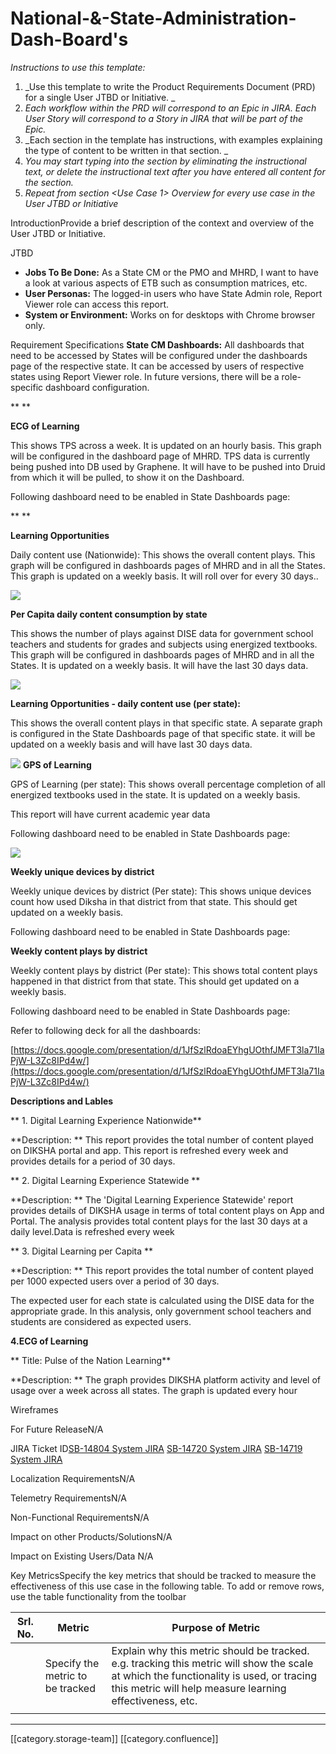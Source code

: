 # National-&-State-Administration-Dash-Board's

_Instructions to use this template:_

1. \_Use this template to write the Product Requirements Document (PRD) for a single User JTBD or Initiative. \_
2. _Each workflow within the PRD will correspond to an Epic in JIRA. Each User Story will correspond to a Story in JIRA that will be part of the Epic._
3. \_Each section in the template has instructions, with examples explaining the type of content to be written in that section. \_
4. _You may start typing into the section by eliminating the instructional text, or delete the instructional text after you have entered all content for the section._
5. _Repeat from section \<Use Case 1> Overview for every use case in the User JTBD or Initiative_

IntroductionProvide a brief description of the context and overview of the User JTBD or Initiative.&#x20;

JTBD

* **Jobs To Be Done:**  As a State CM or the PMO and MHRD, I want to have a look at various aspects of ETB such as consumption matrices, etc.
* **User Personas:**  The logged-in users who have State Admin role, Report Viewer role can access this report.
* **System or Environment:**  Works on for desktops with Chrome browser only.

Requirement Specifications **State CM Dashboards:** All dashboards that need to be accessed by States will be configured under the dashboards page of the respective state. It can be accessed by users of respective states using Report Viewer role. In future versions, there will be a role-specific dashboard configuration.

\*\* \*\*

**ECG of Learning**

This shows TPS across a week. It is updated on an hourly basis. This graph will be configured in the dashboard page of MHRD. TPS data is currently being pushed into DB used by Graphene. It will have to be pushed into Druid from which it will be pulled, to show it on the Dashboard.

Following dashboard need to be enabled in State Dashboards page:

\*\*  \*\*

**Learning Opportunities** &#x20;

Daily content use (Nationwide): This shows the overall content plays. This graph will be configured in dashboards pages of MHRD and in all the States. This graph is updated on a weekly basis. It will roll over for every 30 days..

![](../../../../PRD/prd-ed-td-req-ind/images/storage/CM.PNG)

**Per Capita daily content consumption by state**

This shows the number of plays against DISE data for government school teachers and students for grades and subjects using energized textbooks. This graph will be configured in dashboards pages of MHRD and in all the States. It is updated on a weekly basis. It will have the last 30 days data.

![](../../../../PRD/prd-ed-td-req-ind/images/storage/CM2.png)

**Learning Opportunities - daily content use (per state):**

This shows the overall content plays in that specific state. A separate graph is configured in the State Dashboards page of that specific state. it will be updated on a weekly basis and will have last 30 days data.

![](../../../../PRD/prd-ed-td-req-ind/images/storage/CM.PNG) **GPS of Learning**

GPS of Learning (per state): This shows overall percentage completion of all energized textbooks used in the state. It is updated on a weekly basis.

This report will have current academic year data

Following dashboard need to be enabled in State Dashboards page:

![](../../../../PRD/prd-ed-td-req-ind/images/storage/L1.3.PNG)

**Weekly unique devices by district**

Weekly unique devices by district (Per state): This shows unique devices count how used Diksha in that district from that state. This should get updated on a weekly basis.&#x20;

Following dashboard need to be enabled in State Dashboards page:

**Weekly content plays by district**

Weekly content plays by district (Per state): This shows total content plays happened in that district from that state. This should get updated on a weekly basis.

Following dashboard need to be enabled in State Dashboards page:

Refer to following deck for all the dashboards:

[https://docs.google.com/presentation/d/1JfSzlRdoaEYhgUOthfJMFT3la71IaPjW-L3Zc8IPd4w/](https://docs.google.com/presentation/d/1JfSzlRdoaEYhgUOthfJMFT3la71IaPjW-L3Zc8IPd4w/)

**Descriptions and Lables**

\*\*       1. Digital Learning Experience Nationwide\*\*

\*\*Description: \*\* This report provides the total number of content played on DIKSHA portal and app. This report is refreshed every week and provides details for a period of 30 days.

\*\*       2. Digital Learning Experience Statewide \*\*

\*\*Description: \*\* The 'Digital Learning Experience Statewide' report provides details of DIKSHA usage in terms of total content plays on App and Portal. The analysis provides total content plays for the last 30 days at a daily level.Data is refreshed every week

\*\*      3. Digital Learning per Capita \*\*

\*\*Description: \*\* This report provides the total number of content played per 1000 expected users over a period of 30 days.

The expected user for each state is calculated using the DISE data for the appropriate grade. In this analysis, only government school teachers and students are considered as expected users.

&#x20;     **4.ECG of Learning**

\*\* Title: Pulse of the Nation Learning\*\*

\*\*Description: \*\* The graph provides DIKSHA platform activity and level of usage over a week across all states. The graph is updated every hour  &#x20;

Wireframes

For Future ReleaseN/A

JIRA Ticket ID[SB-14804 System JIRA](https://browse/SB-14804) [SB-14720 System JIRA](https://browse/SB-14720) [SB-14719 System JIRA](https://browse/SB-14719)

Localization RequirementsN/A

Telemetry RequirementsN/A

Non-Functional RequirementsN/A

Impact on other Products/SolutionsN/A

Impact on Existing Users/Data N/A

Key MetricsSpecify the key metrics that should be tracked to measure the effectiveness of this use case in the following table. To add or remove rows, use the table functionality from the toolbar

| Srl. No. | Metric                           | Purpose of Metric                                                                                                                                                                                  |
| -------- | -------------------------------- | -------------------------------------------------------------------------------------------------------------------------------------------------------------------------------------------------- |
|          | Specify the metric to be tracked | Explain why this metric should be tracked. e.g. tracking this metric will show the scale at which the functionality is used, or tracing this metric will help measure learning effectiveness, etc. |
|          |                                  |                                                                                                                                                                                                    |

***

\[\[category.storage-team]] \[\[category.confluence]]
